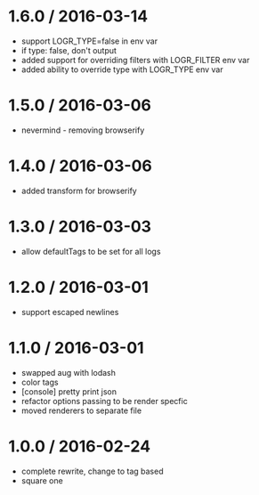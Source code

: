 
1.6.0 / 2016-03-14
==================

  * support LOGR_TYPE=false in env var
  * if type: false, don't output
  * added support for overriding filters with LOGR_FILTER env var
  * added ability to override type with LOGR_TYPE env var

1.5.0 / 2016-03-06
==================

  * nevermind - removing browserify

1.4.0 / 2016-03-06
==================

  * added transform for browserify

1.3.0 / 2016-03-03
==================

  * allow defaultTags to be set for all logs

1.2.0 / 2016-03-01
==================

  * support escaped newlines

1.1.0 / 2016-03-01
==================

  * swapped aug with lodash
  * color tags
  * [console] pretty print json
  * refactor options passing to be render specfic
  * moved renderers to separate file

1.0.0 / 2016-02-24
==================

  * complete rewrite, change to tag based
  * square one
